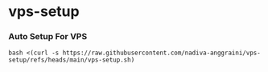 # vps-setup

### Auto Setup For VPS
```
bash <(curl -s https://raw.githubusercontent.com/nadiva-anggraini/vps-setup/refs/heads/main/vps-setup.sh)
